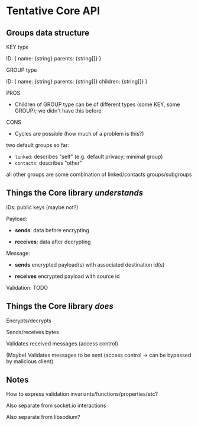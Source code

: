 # Tentative Core API

## Groups data structure

KEY type

ID: {
  name: {string}
  parents: {string[]}
}

GROUP type

ID: {
  name: {string}
  parents: {string[]}
  children: {string[]}
}

PROS
- Children of GROUP type can be of different types (some KEY, some GROUP); we didn't have this before

CONS
- Cycles are possible (how much of a problem is this?)

two default groups so far:
- `linked`: describes "self" (e.g. default privacy; minimal group)
- `contacts`: describes "other"

all other groups are some combination of linked/contacts groups/subgroups

## Things the Core library *understands*

IDs: public keys (maybe not?)

Payload: 

- **sends**: data before encrypting

- **receives**: data after decrypting

Message:

- **sends** encrypted payload(s) with associated destination id(s)

- **receives** encrypted payload with source id

Validation: TODO

## Things the Core library *does*

Encrypts/decrypts

Sends/receives bytes

Validates received messages (access control)

(Maybe) Validates messages to be sent (access control -> can be bypassed by malicious client)

## Notes

How to express validation invariants/functions/properties/etc?

Also separate from socket.io interactions

Also separate from libsodium?
